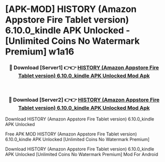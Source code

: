 # [APK-MOD] HISTORY (Amazon Appstore Fire Tablet version) 6.10.0_kindle APK Unlocked - [Unlimited Coins No Watermark Premium] w1a16



<div align="center">
<h3>🔴 Download [Server1] 👉👉 <a href="https://momento.my/?title=HISTORY_(Amazon_Appstore_Fire_Tablet_version)_6.10.0_kindle_APK_Unlocked">HISTORY (Amazon Appstore Fire Tablet version) 6.10.0_kindle APK Unlocked Mod Apk</a></h3><br>

<h3>🔴 Download [Server2] 👉👉 <a href="https://momento.my/?title=HISTORY_(Amazon_Appstore_Fire_Tablet_version)_6.10.0_kindle_APK_Unlocked">HISTORY (Amazon Appstore Fire Tablet version) 6.10.0_kindle APK Unlocked Mod Apk</a></h3>
</div>



Download HISTORY (Amazon Appstore Fire Tablet version) 6.10.0_kindle APK Unlocked 

Free APK MOD HISTORY (Amazon Appstore Fire Tablet version) 6.10.0_kindle APK Unlocked [Unlimited Coins No Watermark Premium]

Download HISTORY (Amazon Appstore Fire Tablet version) 6.10.0_kindle APK Unlocked [Unlimited Coins No Watermark Premium] Mod For Android
